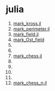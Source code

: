 # julia

1) [mark_kross.jl](https://github.com/aCurufinW/julia/blob/main/mark_kross.jl)
2) [mark_perimeter.jl](https://github.com/aCurufinW/julia/blob/main/mark_perimeter.jl)
3) [mark_field.jl](https://github.com/aCurufinW/julia/blob/main/mark_field.jl)
4) [mark_Ost_field](https://github.com/aCurufinW/julia/blob/main/mark_Ost_field.jl)
5) 
6)
7) [mark_chess.jl](https://github.com/aCurufinW/julia/blob/main/mark_chess.jl)
8)
9)
10)
11)
12) [mark_chess_n.jl](https://github.com/aCurufinW/julia/blob/main/mark_chess_n.jl)

